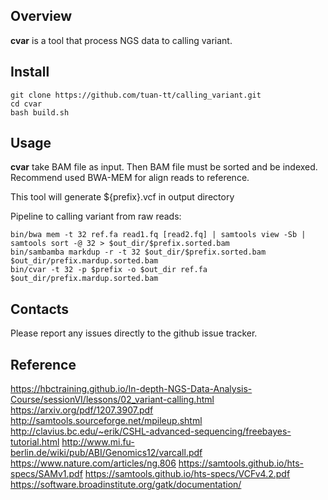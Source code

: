## Overview

<b>cvar</b> is a tool that process NGS data to calling variant.

## Install

```shell
git clone https://github.com/tuan-tt/calling_variant.git
cd cvar
bash build.sh
```

## Usage

<b>cvar</b> take BAM file as input. Then BAM file must be sorted and be indexed.
Recommend used BWA-MEM for align reads to reference.

This tool will generate ${prefix}.vcf in output directory

Pipeline to calling variant from raw reads:

```shell
bin/bwa mem -t 32 ref.fa read1.fq [read2.fq] | samtools view -Sb | samtools sort -@ 32 > $out_dir/$prefix.sorted.bam
bin/sambamba markdup -r -t 32 $out_dir/$prefix.sorted.bam $out_dir/prefix.mardup.sorted.bam
bin/cvar -t 32 -p $prefix -o $out_dir ref.fa $out_dir/prefix.mardup.sorted.bam
```

## Contacts

Please report any issues directly to the github issue tracker.

## Reference

https://hbctraining.github.io/In-depth-NGS-Data-Analysis-Course/sessionVI/lessons/02_variant-calling.html
https://arxiv.org/pdf/1207.3907.pdf
http://samtools.sourceforge.net/mpileup.shtml
http://clavius.bc.edu/~erik/CSHL-advanced-sequencing/freebayes-tutorial.html
http://www.mi.fu-berlin.de/wiki/pub/ABI/Genomics12/varcall.pdf
https://www.nature.com/articles/ng.806
https://samtools.github.io/hts-specs/SAMv1.pdf
https://samtools.github.io/hts-specs/VCFv4.2.pdf
https://software.broadinstitute.org/gatk/documentation/
